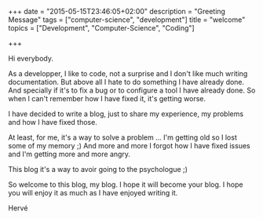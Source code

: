 +++
date = "2015-05-15T23:46:05+02:00"
description = "Greeting Message"
tags = ["computer-science", "development"]
title = "welcome"
topics = ["Development", "Computer-Science", "Coding"]

+++

Hi everybody.

As a developper, I like to code, not a surprise and I don't like much writing documentation. But above all I hate to do something I have already done. And specially if it's to fix a bug  or to configure a tool I have already done.
So when I can't remember how I have fixed it, it's getting worse.

I have decided to write a blog, just to share my experience, my problems and how I have fixed those. 

At least, for me, it's a way to solve a problem ... I'm getting old so I lost some of my memory ;) And more and more I forgot how I have fixed issues and I'm getting more and more angry.

This blog it's a way to avoir going to the psychologue ;)

So welcome to this blog, my blog. I hope it will become your blog. I hope you will enjoy it as much as I have enjoyed writing it.

Hervé
